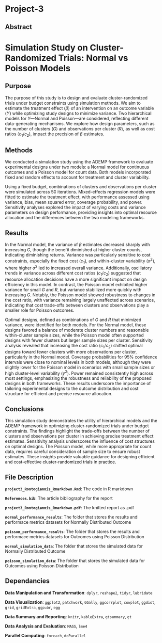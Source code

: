 # Project-3

## Abstract

# Simulation Study on Cluster-Randomized Trials: Normal vs Poisson Models

## Purpose
The purpose of this study is to design and evaluate cluster-randomized trials under budget constraints using simulation methods. We aim to estimate the treatment effect ($\beta$) of an intervention on an outcome variable ($Y$) while optimizing study designs to minimize variance. Two hierarchical models for $Y$—Normal and Poisson—are considered, reflecting different data-generating mechanisms. We explore how design parameters, such as the number of clusters ($G$) and observations per cluster ($R$), as well as cost ratios ($c_1/c_2$), impact the precision of $\beta$ estimates.

## Methods
We conducted a simulation study using the ADEMP framework to evaluate experimental designs under two models: a Normal model for continuous outcomes and a Poisson model for count data. Both models incorporated fixed and random effects to account for treatment and cluster variability.

Using a fixed budget, combinations of clusters and observations per cluster were simulated across 50 iterations. Mixed-effects regression models were fitted to estimate the treatment effect, with performance assessed using variance, bias, mean squared error, coverage probability, and power. Sensitivity analyses explored the impact of varying costs and variance parameters on design performance, providing insights into optimal resource allocation and the differences between the two modeling frameworks.

## Results
In the Normal model, the variance of $\beta$ estimates decreased sharply with increasing $G$, though the benefit diminished at higher cluster counts, indicating diminishing returns. Variance was particularly sensitive to cost constraints, especially the fixed cost ($c_1$), and within-cluster variability ($\sigma^2$), where higher $\sigma^2$ led to increased overall variance. Additionally, oscillatory trends in variance across different cost ratios ($c_1/c_2$) suggested that resource allocation decisions have a more significant impact on design efficiency in this model. In contrast, the Poisson model exhibited higher variance for small $G$ and $R$, but variance stabilized more quickly with increasing $G$. Notably, the Poisson model showed robustness to changes in the cost ratio, with variance remaining largely unaffected across scenarios, indicating that cost trade-offs between clusters and observations play a smaller role for Poisson outcomes.

Optimal designs, defined as combinations of $G$ and $R$ that minimized variance, were identified for both models. For the Normal model, these designs favored a balance of moderate cluster numbers and reasonable within-cluster sample sizes, while the Poisson model often supported designs with fewer clusters but larger sample sizes per cluster. Sensitivity analysis revealed that increasing the cost ratio ($c_1/c_2$) shifted optimal designs toward fewer clusters with more observations per cluster, particularly in the Normal model. Coverage probabilities for 95% confidence intervals were close to nominal levels in both models, although they were slightly lower for the Poisson model in scenarios with small sample sizes or high cluster-level variability ($\gamma^2$). Power remained consistently high across most settings, emphasizing the robustness and reliability of the proposed designs in both frameworks. These results underscore the importance of tailoring experimental designs to the outcome distribution and cost structure for efficient and precise resource allocation.

## Conclusions
This simulation study demonstrates the utility of hierarchical models and the ADEMP framework in optimizing cluster-randomized trials under budget constraints. The findings highlight the trade-offs between the number of clusters and observations per cluster in achieving precise treatment effect estimates. Sensitivity analysis underscores the influence of cost structures on optimal designs. The Poisson model, while more appropriate for count data, requires careful consideration of sample size to ensure robust estimates. These insights provide valuable guidance for designing efficient and cost-effective cluster-randomized trials in practice.


## File Description

**`project3_Rontogiannis_Rmarkdown.Rmd`**: The code in R markdown

**`References.bib`**: The article bibliography for the report

**`project3_Rontogiannis_Rmarkdown.pdf`**: The knitted report as .pdf

**`normal_performance_results`**: The folder that stores the results and performace metrics datasets for Normally Distributed Outcome

**`poisson_performance_results`**: The folder that stores the results and performace metrics datasets for Outcomes using Poisson Distribution

**`normal_simulation_data`**: The folder that stores the simulated data for Normally Distributed Outcome

**`poisson_simulation_data`**: The folder that stores the simulated data for Outcomes using Poisson Distribution


## Dependancies

**Data Manipulation and Transformation**: `dplyr`, `reshape2`, `tidyr`, `lubridate`

**Data Visualization**: `ggplot2`, `patchwork`, `GGally`, `ggcorrplot`, `cowplot`, `ggdist`, `grid`, `gridExtra`, `ggpubr`, `egg`

**Data Summary and Reporting**: `knitr`, `kableExtra`, `gtsummary`, `gt`

**Data Analysis and Evaluation**:  `MASS`, `lme4`

**Parallel Computing**: `foreach`, `doParallel`



